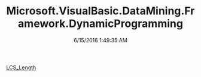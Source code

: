 ﻿---
title: Microsoft.VisualBasic.DataMining.Framework.DynamicProgramming
date: 6/15/2016 1:49:35 AM
---

[LCS_Length](T-Microsoft.VisualBasic.DataMining.Framework.DynamicProgramming.LCS_Length.html)
